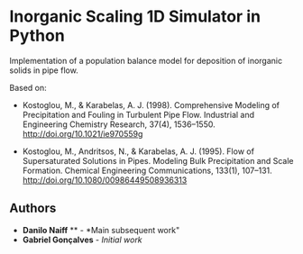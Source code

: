 # Inorganic Scaling 1D Simulator in Python

Implementation of a population balance model for deposition of inorganic solids
in pipe flow.

Based on:
* Kostoglou, M., & Karabelas, A. J. (1998). 
Comprehensive Modeling of Precipitation and Fouling in Turbulent Pipe Flow. 
Industrial and Engineering Chemistry Research, 37(4), 1536–1550. 
http://doi.org/10.1021/ie970559g

* Kostoglou, M., Andritsos, N., & Karabelas, A. J. (1995). 
Flow of Supersaturated Solutions in Pipes. 
Modeling Bulk Precipitation and Scale Formation. 
Chemical Engineering Communications, 133(1), 107–131. 
http://doi.org/10.1080/00986449508936313

## Authors

* **Danilo Naiff** ** - *Main subsequent work"
* **Gabriel Gonçalves** - *Initial work*
